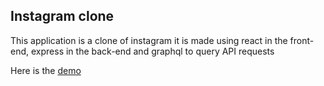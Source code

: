 ## Instagram clone

This application is a clone of instagram it is made using react in the front-end, express in the back-end and graphql to query API requests

Here is the [demo](https://ancient-gorge-15218.herokuapp.com/)

